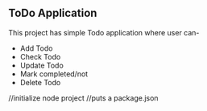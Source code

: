 ## ToDo Application

This project has simple Todo application where user can-

- Add Todo
- Check Todo
- Update Todo
- Mark completed/not
- Delete Todo

//initialize node project
//puts a package.json
